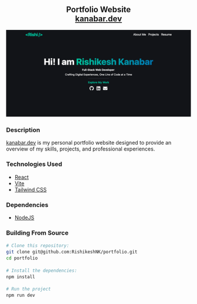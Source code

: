<h2 align="center">
  Portfolio Website<br/>
  <a href="https://kanabar.dev" target="_blank">kanabar.dev</a>
</h2>

<img src="images/homepage.png">

### Description

[kanabar.dev](https://kanabar.dev) is my personal portfolio website designed to provide an overview of my skills, projects, and professional experiences.

### Technologies Used

- [React](https://react.dev/)
- [Vite](https://vitejs.dev/)
- [Tailwind CSS](https://tailwindcss.com/)

### Dependencies

- [NodeJS](https://nodejs.org/en)

### Building From Source

```bash
# Clone this repository:
git clone git@github.com:RishikeshNK/portfolio.git
cd portfolio

# Install the dependencies:
npm install

# Run the project
npm run dev
```
